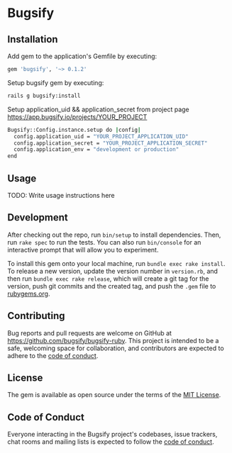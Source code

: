 # Bugsify

## Installation

Add gem to the application's Gemfile by executing:

```sh
gem 'bugsify', '~> 0.1.2'
```

Setup bugsify gem by executing:

```sh 
rails g bugsify:install
```

Setup application_uid && application_secret from project page https://app.bugsify.io/projects/YOUR_PROJECT

```sh 
Bugsify::Config.instance.setup do |config|
  config.application_uid = "YOUR_PROJECT_APPLICATION_UID"
  config.application_secret = "YOUR_PROJECT_APPLICATION_SECRET"
  config.application_env = "development or production"
end
```

## Usage

TODO: Write usage instructions here

## Development

After checking out the repo, run `bin/setup` to install dependencies. Then, run `rake spec` to run the tests. You can also run `bin/console` for an interactive prompt that will allow you to experiment.

To install this gem onto your local machine, run `bundle exec rake install`. To release a new version, update the version number in `version.rb`, and then run `bundle exec rake release`, which will create a git tag for the version, push git commits and the created tag, and push the `.gem` file to [rubygems.org](https://rubygems.org).

## Contributing

Bug reports and pull requests are welcome on GitHub at https://github.com/bugsify/bugsify-ruby. This project is intended to be a safe, welcoming space for collaboration, and contributors are expected to adhere to the [code of conduct](https://github.com/bugsify/bugsify-ruby/blob/main/CODE_OF_CONDUCT.md).

## License

The gem is available as open source under the terms of the [MIT License](https://github.com/bugsify/bugsify-ruby/blob/main/LICENSE.txt).

## Code of Conduct

Everyone interacting in the Bugsify project's codebases, issue trackers, chat rooms and mailing lists is expected to follow the [code of conduct](https://github.com/bugsify/bugsify-ruby/blob/main/CODE_OF_CONDUCT.md).
